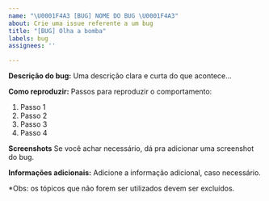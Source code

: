 ```yaml
---
name: "\U0001F4A3 [BUG] NOME DO BUG \U0001F4A3"
about: Crie uma issue referente a um bug
title: "[BUG] Olha a bomba"
labels: bug
assignees: ''

---
```


**Descrição do bug:**
Uma descrição clara e curta do que acontece...

**Como reproduzir:**
Passos para reproduzir o comportamento:
1. Passo 1
2. Passo 2
3. Passo 3
4. Passo 4

**Screenshots**
Se você achar necessário, dá pra adicionar uma screenshot do bug.

**Informações adicionais:**
Adicione a informação adicional, caso necessário.

*Obs: os tópicos que não forem ser utilizados devem ser excluídos.
